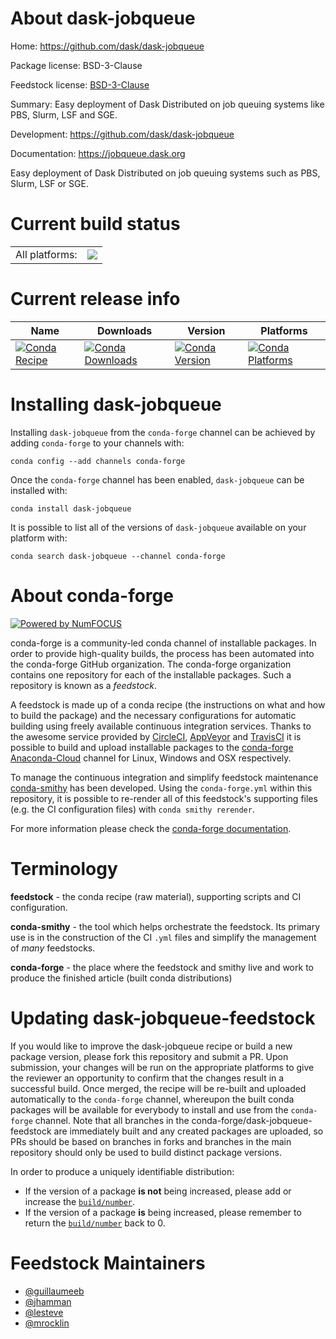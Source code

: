 About dask-jobqueue
===================

Home: https://github.com/dask/dask-jobqueue

Package license: BSD-3-Clause

Feedstock license: [BSD-3-Clause](https://github.com/conda-forge/dask-jobqueue-feedstock/blob/master/LICENSE.txt)

Summary: Easy deployment of Dask Distributed on job queuing systems like PBS, Slurm, LSF and SGE.

Development: https://github.com/dask/dask-jobqueue

Documentation: https://jobqueue.dask.org

Easy deployment of Dask Distributed on job queuing systems such as PBS,
Slurm, LSF or SGE.


Current build status
====================


<table><tr><td>All platforms:</td>
    <td>
      <a href="https://dev.azure.com/conda-forge/feedstock-builds/_build/latest?definitionId=4604&branchName=master">
        <img src="https://dev.azure.com/conda-forge/feedstock-builds/_apis/build/status/dask-jobqueue-feedstock?branchName=master">
      </a>
    </td>
  </tr>
</table>

Current release info
====================

| Name | Downloads | Version | Platforms |
| --- | --- | --- | --- |
| [![Conda Recipe](https://img.shields.io/badge/recipe-dask--jobqueue-green.svg)](https://anaconda.org/conda-forge/dask-jobqueue) | [![Conda Downloads](https://img.shields.io/conda/dn/conda-forge/dask-jobqueue.svg)](https://anaconda.org/conda-forge/dask-jobqueue) | [![Conda Version](https://img.shields.io/conda/vn/conda-forge/dask-jobqueue.svg)](https://anaconda.org/conda-forge/dask-jobqueue) | [![Conda Platforms](https://img.shields.io/conda/pn/conda-forge/dask-jobqueue.svg)](https://anaconda.org/conda-forge/dask-jobqueue) |

Installing dask-jobqueue
========================

Installing `dask-jobqueue` from the `conda-forge` channel can be achieved by adding `conda-forge` to your channels with:

```
conda config --add channels conda-forge
```

Once the `conda-forge` channel has been enabled, `dask-jobqueue` can be installed with:

```
conda install dask-jobqueue
```

It is possible to list all of the versions of `dask-jobqueue` available on your platform with:

```
conda search dask-jobqueue --channel conda-forge
```


About conda-forge
=================

[![Powered by NumFOCUS](https://img.shields.io/badge/powered%20by-NumFOCUS-orange.svg?style=flat&colorA=E1523D&colorB=007D8A)](http://numfocus.org)

conda-forge is a community-led conda channel of installable packages.
In order to provide high-quality builds, the process has been automated into the
conda-forge GitHub organization. The conda-forge organization contains one repository
for each of the installable packages. Such a repository is known as a *feedstock*.

A feedstock is made up of a conda recipe (the instructions on what and how to build
the package) and the necessary configurations for automatic building using freely
available continuous integration services. Thanks to the awesome service provided by
[CircleCI](https://circleci.com/), [AppVeyor](https://www.appveyor.com/)
and [TravisCI](https://travis-ci.com/) it is possible to build and upload installable
packages to the [conda-forge](https://anaconda.org/conda-forge)
[Anaconda-Cloud](https://anaconda.org/) channel for Linux, Windows and OSX respectively.

To manage the continuous integration and simplify feedstock maintenance
[conda-smithy](https://github.com/conda-forge/conda-smithy) has been developed.
Using the ``conda-forge.yml`` within this repository, it is possible to re-render all of
this feedstock's supporting files (e.g. the CI configuration files) with ``conda smithy rerender``.

For more information please check the [conda-forge documentation](https://conda-forge.org/docs/).

Terminology
===========

**feedstock** - the conda recipe (raw material), supporting scripts and CI configuration.

**conda-smithy** - the tool which helps orchestrate the feedstock.
                   Its primary use is in the construction of the CI ``.yml`` files
                   and simplify the management of *many* feedstocks.

**conda-forge** - the place where the feedstock and smithy live and work to
                  produce the finished article (built conda distributions)


Updating dask-jobqueue-feedstock
================================

If you would like to improve the dask-jobqueue recipe or build a new
package version, please fork this repository and submit a PR. Upon submission,
your changes will be run on the appropriate platforms to give the reviewer an
opportunity to confirm that the changes result in a successful build. Once
merged, the recipe will be re-built and uploaded automatically to the
`conda-forge` channel, whereupon the built conda packages will be available for
everybody to install and use from the `conda-forge` channel.
Note that all branches in the conda-forge/dask-jobqueue-feedstock are
immediately built and any created packages are uploaded, so PRs should be based
on branches in forks and branches in the main repository should only be used to
build distinct package versions.

In order to produce a uniquely identifiable distribution:
 * If the version of a package **is not** being increased, please add or increase
   the [``build/number``](https://conda.io/docs/user-guide/tasks/build-packages/define-metadata.html#build-number-and-string).
 * If the version of a package **is** being increased, please remember to return
   the [``build/number``](https://conda.io/docs/user-guide/tasks/build-packages/define-metadata.html#build-number-and-string)
   back to 0.

Feedstock Maintainers
=====================

* [@guillaumeeb](https://github.com/guillaumeeb/)
* [@jhamman](https://github.com/jhamman/)
* [@lesteve](https://github.com/lesteve/)
* [@mrocklin](https://github.com/mrocklin/)

